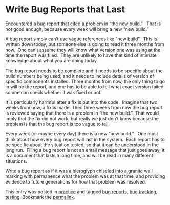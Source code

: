 #  Write Bug Reports that Last

Encountered a bug report that cited a problem in “the new build.”   That is not good enough, because every week will bring a new “new build.”  
  
A bug report simply can’t use vague references like “new build”.  This is written down today, but someone else is going to read it three months from now.  One can’t assume they will know what version one was using at the time the report was filed.  They are unlikely to have that kind of intimate knowledge about what you are doing today.  

The bug report needs to be complete and it needs to be specific about the build numbers being used, and it needs to include details of version of specific components installed. Three months from now, the only thing to go in will be the report, and one has to be able to tell what exact version failed so one can check whether it was fixed or not.  

It is particularly harmful after a fix is put into the code.  Imagine that two weeks from now, a fix is made. Then three weeks from now the bug report is reviewed saying that there is a problem in “the new build.”  That would imply that the fix did not work, but really we just don’t know because the problem is that the bug report is too vague to tell.  

Every week (or maybe every day) there is a new “new build.”   One must think about how every bug report will last in the system.  Each report has to be specific about the situation tested, so that it can be understood in the long run.  Filing a bug report is not an email message that just goes away, it is a document that lasts a long time, and will be read in many different situations.  

Write a bug report as if it was a hieroglyph chiseled into a granite wall marking with permanence what the problem was at that time, and providing evidence to future generations for how that problem was resolved.

This entry was posted in [practice](https://agiletribe.purplehillsbooks.com/category/practice/) and tagged [bug reports](https://agiletribe.purplehillsbooks.com/tag/bug-reports/), [bug tracking](https://agiletribe.purplehillsbooks.com/tag/bug-tracking/), [testing](https://agiletribe.purplehillsbooks.com/tag/testing/). Bookmark the [permalink](https://agiletribe.purplehillsbooks.com/2019/02/20/write-bug-reports-to-last/ "Permalink to Write Bug Reports to Last").